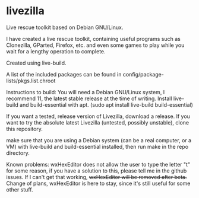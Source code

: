 # livezilla
Live rescue toolkit based on Debian GNU/Linux.

I have created a live rescue toolkit, containing useful programs such as Clonezilla, GParted, Firefox, etc. and even some games to play while you wait for a lengthy operation to complete.

Created using live-build.

A list of the included packages can be found in config/package-lists/pkgs.list.chroot

Instructions to build:
You will need a Debian GNU/Linux system, I recommend 11, the latest stable release at the time of writing.
Install live-build and build-essential with apt. (sudo apt install live-build build-essential)


If you want a tested, release version of Livezilla, download a release.
If you want to try the absolute latest Livezilla (untested, possibly unstable), clone this repository.

make sure that you are using a Debian system (can be a real computer, or a VM) with live-build and build-essential installed, then run make in the repo directory.

Known problems:
wxHexEditor does not allow the user to type the letter "t" for some reason, if you have a solution to this, please tell me in the github issues. If I can't get that working, ~~wxHexEditor will be removed after beta.~~ Change of plans, wxHexEditor is here to stay, since it's still useful for some other stuff.
